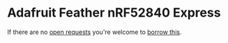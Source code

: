 # Adafruit Feather nRF52840 Express
If there are no [open requests](../../../../issues?q=is%3Aissue+is%3Aopen+%22Adafruit+Feather+nRF52840+Express%22+in%3Atitle) you're welcome to [borrow this](../../../../issues/new?title=Borrow%20request%20for%20Adafruit%20Feather%20nRF52840%20Express&body=1%20piece%20of%20[this](../blob/main/Hardware/Microcontrollers/Adafruit_Feather_nRF52840_Express.md)%20for%20~2%20weeks.).
